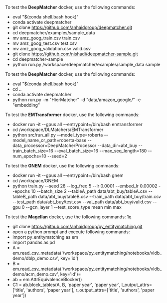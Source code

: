To test the **DeepMatcher** docker, use the following commands:

* eval "$(conda shell.bash hook)"
* conda activate deepmatcher
* git clone https://github.com/anhaidgroup/deepmatcher.git
* cd deepmatcher/examples/sample_data
* mv amz_goog_train.csv train.csv
* mv amz_goog_test.csv test.csv
* mv amz_goog_validation.csv valid.csv
* git clone https://github.com/nishadi/deepmatcher-sample.git
* cd deepmatcher-sample
* python run.py /workspace/deepmatcher/examples/sample_data sample

To test the **DeepMatcher** docker, use the following commands:

* eval "$(conda shell.bash hook)"
* cd ..
* conda activate deepmatcher
* python run.py -m "HierMatcher" -d "data/amazon_google/" -e "embedding"

To test the **EMTransformer** docker, use the following commands:

* docker run -it --gpus all --entrypoint=/bin/bash emtransformer
* cd /workspace/DLMatchers/EMTransformer
* python src/run_all.py --model_type=roberta --model_name_or_path=roberta-base --data_processor=DeepMatcherProcessor --data_dir=abt_buy --train_batch_size=16 --eval_batch_size=16 --max_seq_length=180 --num_epochs=10 --seed=2

To test the **GNEM** docker, use the following commands:

* docker run -it --gpus all --entrypoint=/bin/bash gnem
* cd /workspace/GNEM
* python train.py --seed 28 --log_freq 5 --lr 0.0001 --embed_lr 0.00002 --epochs 10 --batch_size 2 --tableA_path data/abt_buy/tableA.csv --tableB_path data/abt_buy/tableB.csv --train_path data/abt_buy/train.csv --test_path data/abt_buy/test.csv --val_path data/abt_buy/valid.csv --gpu 0 --gcn_layer 1 --test_score_type mean min max

To test the **Magellan** docker, use the following commands:
1q
* git clone https://github.com/anhaidgroup/py_entitymatching.git
* open a python prompt and execute following commands:
* import py_entitymatching as em
* import pandas as pd
* A = em.read_csv_metadata('/workspace/py_entitymatching/notebooks/vldb_demo/dblp_demo.csv', key='id')
* B = em.read_csv_metadata('/workspace/py_entitymatching/notebooks/vldb_demo/acm_demo.csv', key='id')=
* ab = em.AttrEquivalenceBlocker()
* C1 = ab.block_tables(A, B, 'paper year', 'paper year', l_output_attrs=['title', 'authors', 'paper year'], r_output_attrs=['title', 'authors', 'paper year'])

